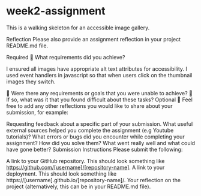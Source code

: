 # week2-assignment
This is a walking skeleton for an accessible image gallery.


Reflection
Please also provide an assignment reflection in your project README.md file.

Required
🎯 What requirements did you achieve?

I ensured all images have appropriate alt text attributes for accessibility.
I used event handlers in javascript so that when users click on the thumbnail images they switch.

🎯 Were there any requirements or goals that you were unable to achieve?
🎯 If so, what was it that you found difficult about these tasks?
Optional
🏹 Feel free to add any other reflections you would like to share about your submission, for example:

Requesting feedback about a specific part of your submission.
What useful external sources helped you complete the assignment (e.g Youtube tutorials)?
What errors or bugs did you encounter while completing your assignment? How did you solve them?
What went really well and what could have gone better?
Submission Instructions
Please submit the following:

A link to your GitHub repository. This should look something like https://github.com/[username]/[repository-name].
A link to your deployment. This should look something like https://[username].github.io/[repository-name]/.
Your reflection on the project (alternatively, this can be in your README.md file).